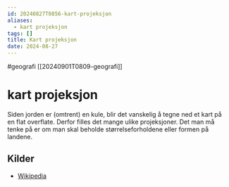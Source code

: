 ```yaml
---
id: 20240827T0856-kart-projeksjon
aliases:
  - kart projeksjon
tags: []
title: Kart projeksjon
date: 2024-08-27
---
```


#geografi [[20240901T0809-geografi]]

# kart projeksjon

Siden jorden er (omtrent) en kule, blir det vanskelig å tegne ned et kart på en flat overflate. Derfor filles det mange ulike projeksjoner. Det man må tenke på er om man skal beholde størrelseforholdene eller formen på landene.

## Kilder

- [Wikipedia](https://en.wikipedia.org/wiki/List_of_map_projections)
